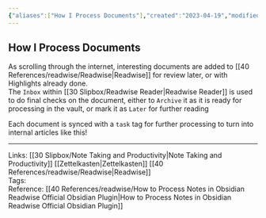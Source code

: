```yaml
---
{"aliases":["How I Process Documents"],"created":"2023-04-19","modified":"2023-09-10","tags":["notes"],"topics":null,"references":null,"dg-publish":true,"dg-path":"How I process documents.md","permalink":"/how-i-process-documents/","dgPassFrontmatter":true}
---
```



## How I Process Documents

As scrolling through the internet, interesting documents are added to [[40 References/readwise/Readwise\|Readwise]] for review later, or with Highlights already done.  
The `Inbox` within [[30 Slipbox/Readwise Reader\|Readwise Reader]] is used to do final checks on the document, either to `Archive` it as it is ready for processing in the vault, or mark it as `Later` for further reading

Each document is synced with a `task` tag for further processing to turn into internal articles like this!

---

Links: [[30 Slipbox/Note Taking and Productivity\|Note Taking and Productivity]] [[Zettelkasten\|Zettelkasten]] [[40 References/readwise/Readwise\|Readwise]]  
Tags:  
Reference: [[40 References/readwise/How to Process Notes in Obsidian  Readwise Official Obsidian Plugin\|How to Process Notes in Obsidian  Readwise Official Obsidian Plugin]]
